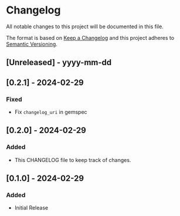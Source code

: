 # Changelog

All notable changes to this project will be documented in this file.

The format is based on [Keep a Changelog](http://keepachangelog.com/)
and this project adheres to [Semantic Versioning](http://semver.org/).

## [Unreleased] - yyyy-mm-dd

## [0.2.1] - 2024-02-29

### Fixed

- Fix `changelog_uri` in gemspec

## [0.2.0] - 2024-02-29

### Added

- This CHANGELOG file to keep track of changes.
 
## [0.1.0] - 2024-02-29
 
### Added

- Initial Release
